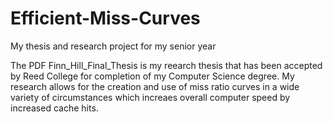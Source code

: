 # Efficient-Miss-Curves
My thesis and research project for my senior year

The PDF Finn_Hill_Final_Thesis is my reearch thesis that has been accepted by Reed College for completion of my Computer Science degree.
My research allows for the creation and use of miss ratio curves in a wide variety of circumstances which increaes overall computer speed by increased cache hits.
